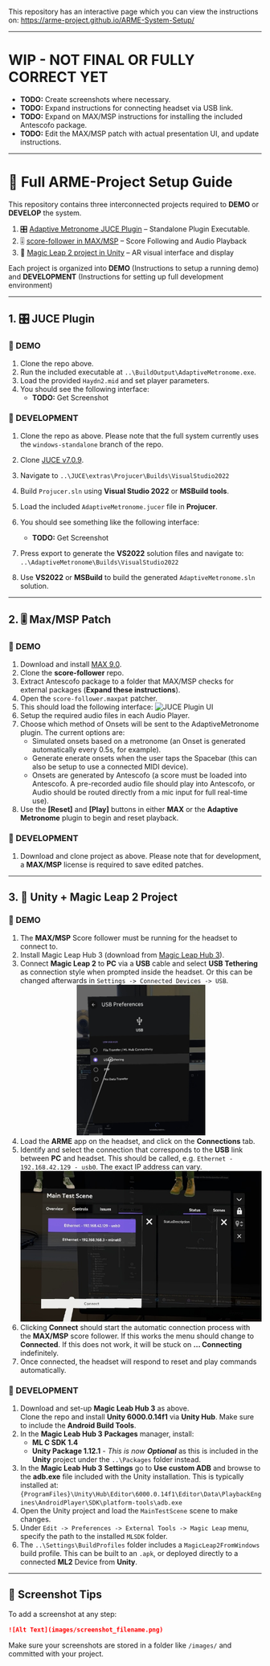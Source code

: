 This repository has an interactive page which you can view the instructions on: https://arme-project.github.io/ARME-System-Setup/

---

# WIP - NOT FINAL OR FULLY CORRECT YET
- **TODO:** Create screenshots where necessary.
- **TODO:** Expand instructions for connecting headset via USB link.
- **TODO:** Expand on MAX/MSP instructions for installing the included Antescofo package. 
- **TODO:** Edit the MAX/MSP patch with actual presentation UI, and update instructions. 

---

# 🧰 Full ARME-Project Setup Guide
This repository contains three interconnected projects required to **DEMO** or **DEVELOP** the system. 

1. 🎛️ [Adaptive Metronome JUCE Plugin](https://github.com/arme-project/AdaptiveMetronome/tree/windows-standalone) – Standalone Plugin Executable.
2. 🎚️ [score-follower in MAX/MSP](https://github.com/arme-project/score-follower) – Score Following and Audio Playback
3. 🥽 [Magic Leap 2 project in Unity](https://github.com/arme-project/ARME-XR-Integration-ML2) – AR visual interface and display

Each project is organized into **DEMO** (Instructions to setup a running demo) and **DEVELOPMENT** (Instructions for setting up full development environment)

---

## 1. 🎛️ JUCE Plugin

### 🔹 DEMO

1. Clone the repo above. 
1. Run the included executable at `..\BuildOutput\AdaptiveMetronome.exe`.
1. Load the provided `Haydn2.mid` and set player parameters. 
1. You should see the following interface: 
   - **TODO:** Get Screenshot

### 🔸 DEVELOPMENT

1. Clone the repo as above. Please note that the full system currently uses the `windows-standalone` branch of the repo.
1. Clone [JUCE v7.0.9](https://github.com/juce-framework/JUCE/releases/tag/7.0.9).
1. Navigate to `..\JUCE\extras\Projucer\Builds\VisualStudio2022`
1. Build `Projucer.sln` using **Visual Studio 2022** or **MSBuild tools**.
1. Load the included `AdaptiveMetronome.jucer` file in **Projucer**.
1. You should see something like the following interface:  
   - **TODO:** Get Screenshot
1. Press export to generate the **VS2022** solution files and navigate to: `..\AdaptiveMetronome\Builds\VisualStudio2022`

1. Use **VS2022** or **MSBuild** to build the generated `AdaptiveMetronome.sln` solution. 

---

## 2. 🎚️ Max/MSP Patch

### 🔹 DEMO

1. Download and install [MAX 9.0](https://cycling74.com/downloads).
1. Clone the **score-follower** repo.
1. Extract Antescofo package to a folder that MAX/MSP checks for external packages (**Expand these instructions**). 
1. Open the `score-follower.maxpat` patcher.
1. This should load the following interface:
  ![JUCE Plugin UI](images/juce_ui.png)
1. Setup the required audio files in each Audio Player.
1. Choose which method of Onsets will be sent to the AdaptiveMetronome plugin. The current options are:
   - Simulated onsets based on a metronome (an Onset is generated automatically every 0.5s, for example).
   - Generate enerate onsets when the user taps the Spacebar (this can also be setup to use a connected MIDI device).
   - Onsets are generated by Antescofo (a score must be loaded into Antescofo. A pre-recorded audio file should play into Antescofo, or Audio should be routed directly from a mic input for full real-time use).
1. Use the **[Reset]** and **[Play]** buttons in either **MAX** or the **Adaptive Metronome** plugin to begin and reset playback. 

### 🔸 DEVELOPMENT

1. Download and clone project as above. Please note that for development, a **MAX/MSP** license is required to save edited patches. 

---

## 3. 🥽 Unity + Magic Leap 2 Project

### 🔹 DEMO

1. The **MAX/MSP** Score follower must be running for the headset to connect to. 
1. Install Magic Leap Hub 3 (download from [Magic Leap Hub 3](https://ml2-developer.magicleap.com/downloads)).
1. Connect **Magic Leap 2** to **PC** via a **USB** cable and select **USB Tethering** as connection style when prompted inside the headset. Or this can be changed afterwards in `Settings -> Connected Devices -> USB`.
   <div align="center">
      <img src="InstructionScreenshots\Set-USB-Tethering-Cropped.jpg" height="300">
   </div>
1. Load the **ARME** app on the headset, and click on the **Connections** tab.
1. Identify and select the connection that corresponds to the **USB** link between **PC** and headset. This should be called, e.g. `Ethernet - 192.168.42.129 - usb0`. The exact IP address can vary. 
   <div align="center">
      <img src="InstructionScreenshots\Headset-Connection-Settings-In-App-Cropped.jpg" height="300">
   </div>
1. Clicking **Connect** should start the automatic connection process with the **MAX/MSP** score follower. If this works the menu should change to **Connected**. If this does not work, it will be stuck on **... Connecting** indefinitely. 
1. Once connected, the headset will respond to reset and play commands automatically. 


### 🔸 DEVELOPMENT

1. Download and set-up **Magic Leab Hub 3** as above.  
Clone the repo and install **Unity 6000.0.14f1** via **Unity Hub**. Make sure to include the **Android Build Tools**. 
2. In the **Magic Leab Hub 3** **Packages** manager, install:
   - **ML C SDK 1.4**  
   - **Unity Package 1.12.1** - *This is now **Optional*** as this is included in the **Unity** project under the `..\Packages` folder instead.
3. In the **Magic Leab Hub 3** **Settings** go to **Use custom ADB** and browse to the **adb.exe** file included with the Unity installation. This is typically installed at: `{ProgramFiles}\Unity\Hub\Editor\6000.0.14f1\Editor\Data\PlaybackEngines\AndroidPlayer\SDK\platform-tools\adb.exe`
4. Open the Unity project and load the `MainTestScene` scene to make changes.
5. Under `Edit -> Preferences -> External Tools -> Magic Leap` menu, specify the path to the installed `MLSDK` folder. 
6. The `..\Settings\BuildProfiles` folder includes a `MagicLeap2FromWindows` build profile. This can be built to an `.apk`, or deployed directly to a connected **ML2** Device from **Unity**.

---



## 📸 Screenshot Tips

To add a screenshot at any step:

```markdown
![Alt Text](images/screenshot_filename.png)
```

Make sure your screenshots are stored in a folder like `/images/` and committed with your project.
